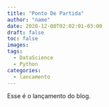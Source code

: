 ```yaml
---
title: "Ponto De Partida"
author: "name"
date: 2020-12-08T02:02:01-03:00
draft: false
toc: false
images:
tags: 
  - DataScience
  - Python
categories:
  - lancamento    
---
```


Esse  é o lançamento do blog.